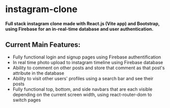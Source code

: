 ﻿# instagram-clone

#### Full stack instagram clone made with React.js (Vite app) and Bootstrap, using Firebase for an in-real-time database and user authentication.

## Current Main Features: 
  - Fully functional login and signup pages using Firebase authentification
  - In real time photo upload to instagram timeline using Firebase database
  - Ability to comment on other posts and store that comment as that post's attribute in the database
  - Ability to visit other users' profiles using a search bar and see their posts
  - Fully functional top, bottom, and side navbars that are each visible depending on the current screen width, using react-router-dom to switch pages
